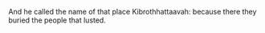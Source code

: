 And he called the name of that place Kibrothhattaavah: because there they buried the people that lusted.
